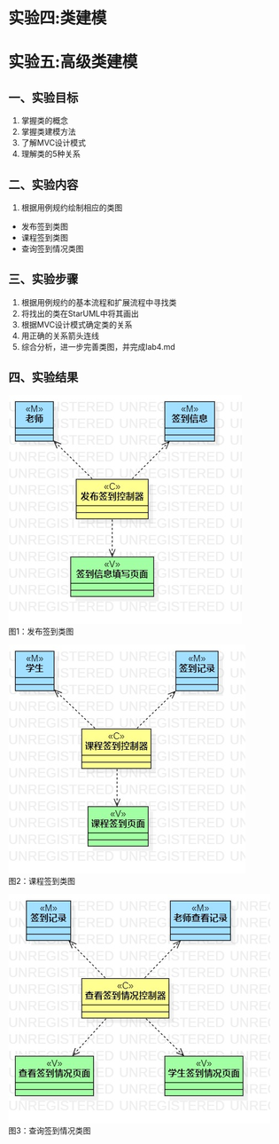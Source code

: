 # 实验四:类建模
# 实验五:高级类建模

## 一、实验目标
1. 掌握类的概念
2. 掌握类建模方法
3. 了解MVC设计模式
4. 理解类的5种关系

## 二、实验内容
1. 根据用例规约绘制相应的类图
- 发布签到类图
- 课程签到类图
- 查询签到情况类图

## 三、实验步骤
1. 根据用例规约的基本流程和扩展流程中寻找类
2. 将找出的类在StarUML中将其画出
3. 根据MVC设计模式确定类的关系
4. 用正确的关系箭头连线
5. 综合分析，进一步完善类图，并完成lab4.md

## 四、实验结果
![发布签到类图](./UML_04_ClassDiagram1.jpg)  
图1：发布签到类图

![课程签到类图](./UML_04_ClassDiagram2.jpg)  
图2：课程签到类图

![查询签到情况类图](./UML_04_ClassDiagram3.jpg)  
图3：查询签到情况类图
